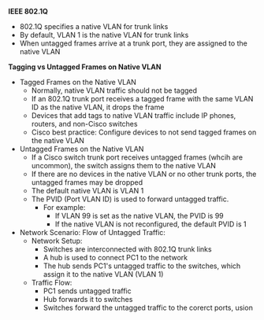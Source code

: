 **IEEE 802.1Q**
- 802.1Q specifies a native VLAN for trunk links
- By default, VLAN 1 is the native VLAN for trunk links
- When untagged frames arrive at a trunk port, they are assigned to the native VLAN

**Tagging vs Untagged Frames on Native VLAN**
- Tagged Frames on the Native VLAN
	- Normally, native VLAN traffic should not be tagged
	- If an 802.1Q trunk port receives a tagged frame with the same VLAN ID as the native VLAN, it drops the frame
	- Devices that add tags to native VLAN traffic include IP phones, routers, and non-Cisco switches
	- Cisco best practice: Configure devices to not send tagged frames on the native VLAN
- Untagged Frames on the Native VLAN
	- If a Cisco switch trunk port receives untagged frames (whcih are uncommon), the switch assigns them to the native VLAN
	- If there are no devices in the native VLAN or no other trunk ports, the untagged frames may be dropped
	- The default native VLAN is VLAN 1
	- The PVID (Port VLAN ID) is used to forward untagged traffic.
		- For example:
			- If VLAN 99 is set as the native VLAN, the PVID is 99
			- If the native VLAN is not reconfigured, the default PVID is 1
- Network Scenario: Flow of Untagged Traffic:
	- Network Setup:
		- Switches are interconnected with 802.1Q trunk links
		- A hub is used to connect PC1 to the network
		- The hub sends PC1's untagged traffic to the switches, which assign it to the native VLAN (VLAN 1)
	- Traffic Flow:
		- PC1 sends untagged traffic
		- Hub forwards it to switches
		- Switches forward the untagged traffic to the corerct ports, usion